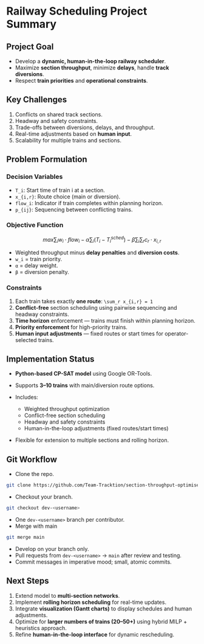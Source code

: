 # Railway Scheduling Project Summary

## Project Goal

* Develop a **dynamic, human-in-the-loop railway scheduler**.
* Maximize **section throughput**, minimize **delays**, handle **track diversions**.
* Respect **train priorities** and **operational constraints**.

## Key Challenges

1. Conflicts on shared track sections.
2. Headway and safety constraints.
3. Trade-offs between diversions, delays, and throughput.
4. Real-time adjustments based on **human input**.
5. Scalability for multiple trains and sections.

## Problem Formulation

### Decision Variables

* `T_i`: Start time of train i at a section.
* `x_{i,r}`: Route choice (main or diversion).
* `flow_i`: Indicator if train completes within planning horizon.
* `p_{ij}`: Sequencing between conflicting trains.

### Objective Function

```math
max \sum_i w_i \cdot flow_i - \alpha \sum_i (T_i - T_i^{sched}) - \beta \sum_i \sum_r c_r \cdot x_{i,r}
```

* Weighted throughput minus **delay penalties** and **diversion costs**.
* `w_i` = train priority.
* `α` = delay weight.
* `β` = diversion penalty.

### Constraints

1. Each train takes exactly **one route**: `\sum_r x_{i,r} = 1`
2. **Conflict-free** section scheduling using pairwise sequencing and headway constraints.
3. **Time horizon** enforcement — trains must finish within planning horizon.
4. **Priority enforcement** for high-priority trains.
5. **Human input adjustments** — fixed routes or start times for operator-selected trains.

## Implementation Status

* **Python-based CP-SAT model** using Google OR-Tools.
* Supports **3–10 trains** with main/diversion route options.
* Includes:

  * Weighted throughput optimization
  * Conflict-free section scheduling
  * Headway and safety constraints
  * Human-in-the-loop adjustments (fixed routes/start times)
* Flexible for extension to multiple sections and rolling horizon.

## Git Workflow


* Clone the repo.
```bash
git clone https://github.com/Team-Tracktion/section-throughput-optimiser.git
```
* Checkout your branch.
```bash
git checkout dev-<username>
```
* One `dev-<username>` branch per contributor.
* Merge with main
```bash
git merge main
```
* Develop on your branch only.
* Pull requests from `dev-<username>` → `main` after review and testing.
* Commit messages in imperative mood; small, atomic commits.

## Next Steps

1. Extend model to **multi-section networks**.
2. Implement **rolling horizon scheduling** for real-time updates.
3. Integrate **visualization (Gantt charts)** to display schedules and human adjustments.
4. Optimize for **larger numbers of trains (20–50+)** using hybrid MILP + heuristics approach.
5. Refine **human-in-the-loop interface** for dynamic rescheduling.
